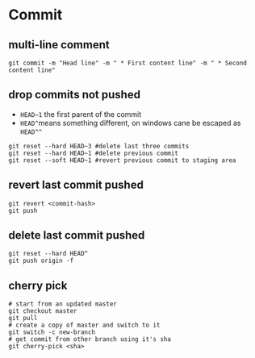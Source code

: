 # Commit 

## multi-line comment
```
git commit -m "Head line" -m " * First content line" -m " * Second content line"
```
## drop commits not pushed
- `HEAD~1` the first parent of the commit
- `HEAD^`means something different, on windows cane be escaped as `HEAD^^`
```
git reset --hard HEAD~3 #delete last three commits
git reset --hard HEAD~1 #delete previous commit
git reset --soft HEAD~1 #revert previous commit to staging area
```

## revert last commit pushed 
```
git revert <commit-hash>
git push
```

## delete last commit pushed
```
git reset --hard HEAD^
git push origin -f
```

## cherry pick
```
# start from an updated master
git checkout master
git pull
# create a copy of master and switch to it
git switch -c new-branch
# get commit from other branch using it's sha
git cherry-pick <sha>
```
